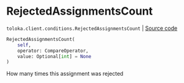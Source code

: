 # RejectedAssignmentsCount
`toloka.client.conditions.RejectedAssignmentsCount` | [Source code](https://github.com/Toloka/toloka-kit/blob/v1.0.1/src/client/conditions.py#L241)

```python
RejectedAssignmentsCount(
    self,
    operator: CompareOperator,
    value: Optional[int] = None
)
```

How many times this assignment was rejected

